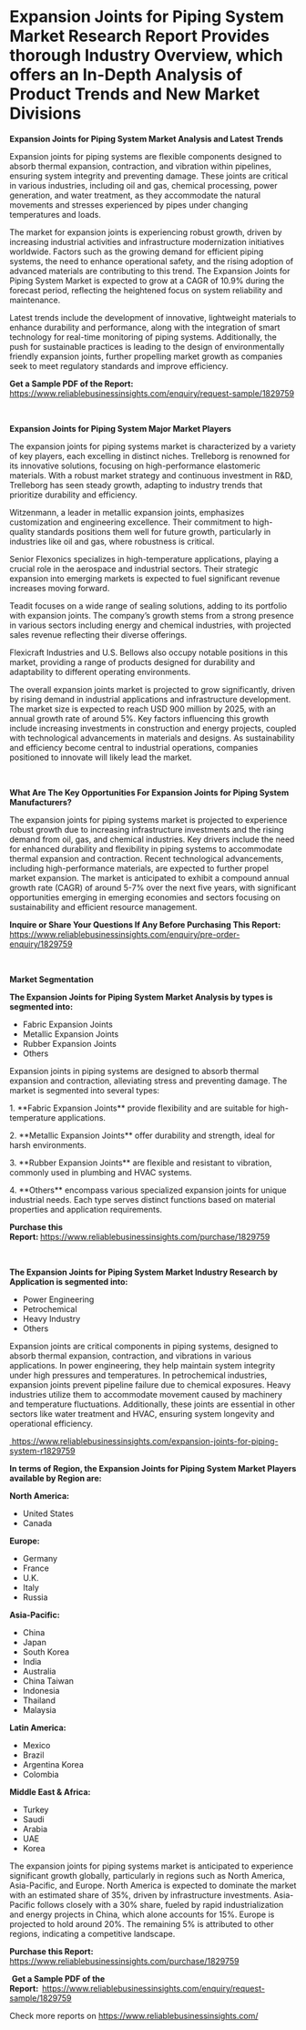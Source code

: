 <p><h1>Expansion Joints for Piping System Market Research Report Provides thorough Industry Overview, which offers an In-Depth Analysis of Product Trends and New Market Divisions</h1></p><p><strong>Expansion Joints for Piping System Market Analysis and Latest Trends</strong></p>
<p><p>Expansion joints for piping systems are flexible components designed to absorb thermal expansion, contraction, and vibration within pipelines, ensuring system integrity and preventing damage. These joints are critical in various industries, including oil and gas, chemical processing, power generation, and water treatment, as they accommodate the natural movements and stresses experienced by pipes under changing temperatures and loads.</p><p>The market for expansion joints is experiencing robust growth, driven by increasing industrial activities and infrastructure modernization initiatives worldwide. Factors such as the growing demand for efficient piping systems, the need to enhance operational safety, and the rising adoption of advanced materials are contributing to this trend. The Expansion Joints for Piping System Market is expected to grow at a CAGR of 10.9% during the forecast period, reflecting the heightened focus on system reliability and maintenance.</p><p>Latest trends include the development of innovative, lightweight materials to enhance durability and performance, along with the integration of smart technology for real-time monitoring of piping systems. Additionally, the push for sustainable practices is leading to the design of environmentally friendly expansion joints, further propelling market growth as companies seek to meet regulatory standards and improve efficiency.</p></p>
<p><strong>Get a Sample PDF of the Report:&nbsp;</strong> <a href="https://www.reliablebusinessinsights.com/enquiry/request-sample/1829759?utm_campaign=2099&utm_medium=2&utm_source=Github&utm_content=ia&utm_term=28022025&utm_id=expansion-joints-for-piping-system">https://www.reliablebusinessinsights.com/enquiry/request-sample/1829759</a></p>
<p>&nbsp;</p>
<p><strong>Expansion Joints for Piping System Major Market Players</strong></p>
<p><p>The expansion joints for piping systems market is characterized by a variety of key players, each excelling in distinct niches. Trelleborg is renowned for its innovative solutions, focusing on high-performance elastomeric materials. With a robust market strategy and continuous investment in R&D, Trelleborg has seen steady growth, adapting to industry trends that prioritize durability and efficiency.</p><p>Witzenmann, a leader in metallic expansion joints, emphasizes customization and engineering excellence. Their commitment to high-quality standards positions them well for future growth, particularly in industries like oil and gas, where robustness is critical.</p><p>Senior Flexonics specializes in high-temperature applications, playing a crucial role in the aerospace and industrial sectors. Their strategic expansion into emerging markets is expected to fuel significant revenue increases moving forward.</p><p>Teadit focuses on a wide range of sealing solutions, adding to its portfolio with expansion joints. The company’s growth stems from a strong presence in various sectors including energy and chemical industries, with projected sales revenue reflecting their diverse offerings.</p><p>Flexicraft Industries and U.S. Bellows also occupy notable positions in this market, providing a range of products designed for durability and adaptability to different operating environments.</p><p>The overall expansion joints market is projected to grow significantly, driven by rising demand in industrial applications and infrastructure development. The market size is expected to reach USD 900 million by 2025, with an annual growth rate of around 5%. Key factors influencing this growth include increasing investments in construction and energy projects, coupled with technological advancements in materials and designs. As sustainability and efficiency become central to industrial operations, companies positioned to innovate will likely lead the market.</p></p>
<p>&nbsp;</p>
<p><strong>What Are The Key Opportunities For Expansion Joints for Piping System Manufacturers?</strong></p>
<p><p>The expansion joints for piping systems market is projected to experience robust growth due to increasing infrastructure investments and the rising demand from oil, gas, and chemical industries. Key drivers include the need for enhanced durability and flexibility in piping systems to accommodate thermal expansion and contraction. Recent technological advancements, including high-performance materials, are expected to further propel market expansion. The market is anticipated to exhibit a compound annual growth rate (CAGR) of around 5-7% over the next five years, with significant opportunities emerging in emerging economies and sectors focusing on sustainability and efficient resource management.</p></p>
<p><strong>Inquire or Share Your Questions If Any Before Purchasing This Report:</strong> <a href="https://www.reliablebusinessinsights.com/enquiry/pre-order-enquiry/1829759?utm_campaign=2099&utm_medium=2&utm_source=Github&utm_content=ia&utm_term=28022025&utm_id=expansion-joints-for-piping-system">https://www.reliablebusinessinsights.com/enquiry/pre-order-enquiry/1829759</a></p>
<p>&nbsp;</p>
<p><strong>Market Segmentation</strong></p>
<p><strong>The Expansion Joints for Piping System Market Analysis by types is segmented into:</strong></p>
<p><ul><li>Fabric Expansion Joints</li><li>Metallic Expansion Joints</li><li>Rubber Expansion Joints</li><li>Others</li></ul></p>
<p><p>Expansion joints in piping systems are designed to absorb thermal expansion and contraction, alleviating stress and preventing damage. The market is segmented into several types: </p><p>1. **Fabric Expansion Joints** provide flexibility and are suitable for high-temperature applications.</p><p>2. **Metallic Expansion Joints** offer durability and strength, ideal for harsh environments.</p><p>3. **Rubber Expansion Joints** are flexible and resistant to vibration, commonly used in plumbing and HVAC systems.</p><p>4. **Others** encompass various specialized expansion joints for unique industrial needs. Each type serves distinct functions based on material properties and application requirements.</p></p>
<p><strong>Purchase this Report:&nbsp;</strong><a href="https://www.reliablebusinessinsights.com/purchase/1829759?utm_campaign=2099&utm_medium=2&utm_source=Github&utm_content=ia&utm_term=28022025&utm_id=expansion-joints-for-piping-system">https://www.reliablebusinessinsights.com/purchase/1829759</a></p>
<p>&nbsp;</p>
<p><strong>The Expansion Joints for Piping System Market Industry Research by Application is segmented into:</strong></p>
<p><ul><li>Power Engineering</li><li>Petrochemical</li><li>Heavy Industry</li><li>Others</li></ul></p>
<p><p>Expansion joints are critical components in piping systems, designed to absorb thermal expansion, contraction, and vibrations in various applications. In power engineering, they help maintain system integrity under high pressures and temperatures. In petrochemical industries, expansion joints prevent pipeline failure due to chemical exposures. Heavy industries utilize them to accommodate movement caused by machinery and temperature fluctuations. Additionally, these joints are essential in other sectors like water treatment and HVAC, ensuring system longevity and operational efficiency.</p></p>
<p><a href="https://www.reliablebusinessinsights.com/expansion-joints-for-piping-system-r1829759?utm_campaign=2099&utm_medium=2&utm_source=Github&utm_content=ia&utm_term=28022025&utm_id=expansion-joints-for-piping-system">&nbsp;https://www.reliablebusinessinsights.com/expansion-joints-for-piping-system-r1829759</a></p>
<p><strong>In terms of Region, the Expansion Joints for Piping System Market Players available by Region are:</strong></p>
<p>
    <p> <strong> North America: </strong>
        <ul>
            <li>United States</li>
            <li>Canada</li>
        </ul>
        </p> 
    <p> <strong> Europe: </strong>
        <ul>
            <li>Germany</li>
            <li>France</li>
            <li>U.K.</li>
            <li>Italy</li>
            <li>Russia</li>
        </ul>
        </p> 
    <p> <strong> Asia-Pacific: </strong>
        <ul>
            <li>China</li>
            <li>Japan</li>
            <li>South Korea</li>
            <li>India</li>
            <li>Australia</li>
            <li>China Taiwan</li>
            <li>Indonesia</li>
            <li>Thailand</li>
            <li>Malaysia</li>
        </ul>
        </p> 
    <p> <strong> Latin America: </strong>
        <ul>
            <li>Mexico</li>
            <li>Brazil</li>
            <li>Argentina Korea</li>
            <li>Colombia</li>
        </ul>
        </p> 
    <p> <strong> Middle East & Africa: </strong>
        <ul>
            <li>Turkey</li>
            <li>Saudi</li>
            <li>Arabia</li>
            <li>UAE</li>
            <li>Korea</li>
        </ul>
    </p>
    </p>
<p><p>The expansion joints for piping systems market is anticipated to experience significant growth globally, particularly in regions such as North America, Asia-Pacific, and Europe. North America is expected to dominate the market with an estimated share of 35%, driven by infrastructure investments. Asia-Pacific follows closely with a 30% share, fueled by rapid industrialization and energy projects in China, which alone accounts for 15%. Europe is projected to hold around 20%. The remaining 5% is attributed to other regions, indicating a competitive landscape.</p></p>
<p><strong>Purchase this Report: </strong><a href="https://www.reliablebusinessinsights.com/purchase/1829759?utm_campaign=2099&utm_medium=2&utm_source=Github&utm_content=ia&utm_term=28022025&utm_id=expansion-joints-for-piping-system">https://www.reliablebusinessinsights.com/purchase/1829759</a></p>
<p>&nbsp;<strong>Get a Sample PDF of the Report:&nbsp;&nbsp;</strong><a href="https://www.reliablebusinessinsights.com/enquiry/request-sample/1829759?utm_campaign=2099&utm_medium=2&utm_source=Github&utm_content=ia&utm_term=28022025&utm_id=expansion-joints-for-piping-system">https://www.reliablebusinessinsights.com/enquiry/request-sample/1829759</a></p>
<p><strong></strong></p>
<p>Check more reports on <a href="https://www.reliablebusinessinsights.com/?utm_campaign=2099&utm_medium=2&utm_source=Github&utm_content=ia&utm_term=28022025&utm_id=expansion-joints-for-piping-system">https://www.reliablebusinessinsights.com/</a></p>
